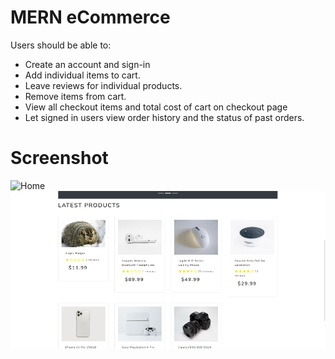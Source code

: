
# MERN eCommerce

Users should be able to:
- Create an account and sign-in
- Add individual items to cart.
- Leave reviews for individual products.
- Remove items from cart.
- View all checkout items and total cost of cart on checkout page
- Let signed in users view order history and the status of past orders.

# Screenshot

![Home](frontend/build/src/assets/Screen-Shot-DT-home-admin.png)
![Product](frontend/src/assets/Screen-Shot-DT-Home-products.png)



